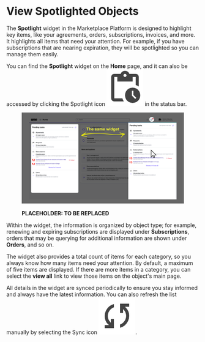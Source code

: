 # View Spotlighted Objects

The **Spotlight** widget in the Marketplace Platform is designed to highlight key items, like your agreements, orders, subscriptions, invoices, and more. It highlights all items that need your attention. For example, if you have subscriptions that are nearing expiration, they will be spotlighted so you can manage them easily.

You can find the **Spotlight** widget on the **Home** page, and it can also be accessed by clicking the Spotlight icon <img src="../../../.gitbook/assets/icon_pending_actions.png" alt="" data-size="line"> in the status bar.

<figure><img src="../../../.gitbook/assets/object_spotlight.png" alt=""><figcaption><p><strong>PLACEHOLDER: TO BE REPLACED</strong></p></figcaption></figure>

Within the widget, the information is organized by object type; for example, renewing and expiring subscriptions are displayed under **Subscriptions**, orders that may be querying for additional information are shown under **Orders**, and so on.&#x20;

The widget also provides a total count of items for each category, so you always know how many items need your attention. By default, a maximum of five items are displayed. If there are more items in a category, you can select the **view all** link to view those items on the object's main page.

All details in the widget are synced periodically to ensure you stay informed and always have the latest information. You can also refresh the list manually by selecting the Sync icon <img src="../../../.gitbook/assets/icon_sync.png" alt="" data-size="line">.
